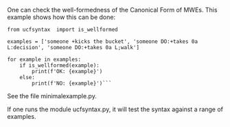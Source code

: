 One can check the well-formedness of the Canonical Form of MWEs. This example shows how this can be done:

```
from ucfsyntax  import is_wellformed

examples = ['someone +kicks the bucket', 'someone DO:+takes 0a L:decision', 'someone DO:+takes 0a L;walk']

for example in examples:
    if is_wellformed(example):
        print(f'OK: {example}')
    else:
        print(f'NO: {example}')```   
```

See the file minimalexample.py.

If one runs the module ucfsyntax.py, it will test the syntax against a range of examples.